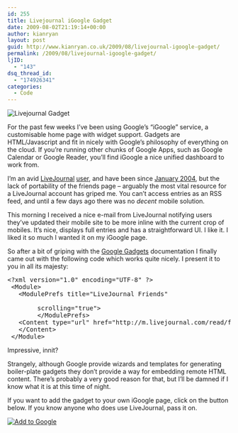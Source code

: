 ```yaml
---
id: 255
title: Livejournal iGoogle Gadget
date: 2009-08-02T21:19:14+00:00
author: kianryan
layout: post
guid: http://www.kianryan.co.uk/2009/08/livejournal-igoogle-gadget/
permalink: /2009/08/livejournal-igoogle-gadget/
ljID:
  - "143"
dsq_thread_id:
  - "174926341"
categories:
  - Code
---
```

![Livejournal Gadget](http://www.orangetentacle.co.uk/iGoogle/livejournal.png)

For the past few weeks I&#8217;ve been using Google&#8217;s &#8220;iGoogle&#8221; service, a customisable home page with widget support. Gadgets are HTML/Javascript and fit in nicely with Google&#8217;s philosophy of everything on the cloud. If you&#8217;re running other chunks of Google Apps, such as Google Calendar or Google Reader, you&#8217;ll find iGoogle a nice unified dashboard to work from.

I&#8217;m an avid [LiveJournal](http://www.livejournal.com) [user](http://pteppic.livejournal.com), and have been since [January 2004](http://pteppic.livejournal.com/2004/01/21/), but the lack of portability of the friends page &#8211; arguably the most vital resource for a LiveJournal account has griped me. You can&#8217;t access entries as an RSS feed, and until a few days ago there was no _decent_ mobile solution.

This morning I received a nice e-mail from LiveJournal notifying users they&#8217;ve updated their mobile site to be more inline with the current crop of mobiles. It&#8217;s nice, displays full entries and has a straightforward UI. I like it. I liked it so much I wanted it on my iGoogle page.

So after a bit of griping with the [Google Gadgets](http://code.google.com/apis/gadgets/devguide_landing.html) documentation I finally came out with the following code which works quite nicely. I present it to you in all its majesty:

<pre class="brush: xml; title: ; notranslate" title="">&lt;?xml version="1.0" encoding="UTF-8" ?&gt;
 &lt;Module&gt;
   &lt;ModulePrefs title="LiveJournal Friends"
        
        scrolling="true"&gt;
        &lt;/ModulePrefs&gt;
   &lt;Content type="url" href="http://m.livejournal.com/read/friends/"&gt;&lt;br /&gt;
   &lt;/Content&gt;
 &lt;/Module&gt;
</pre>

Impressive, innit?

Strangely, although Google provide wizards and templates for generating boiler-plate gadgets they don&#8217;t provide a way for embedding remote HTML content. There&#8217;s probably a very good reason for that, but I&#8217;ll be damned if I know what it is at this time of night.

If you want to add the gadget to your own iGoogle page, click on the button below. If you know anyone who does use LiveJournal, pass it on.

[<img src="http://buttons.googlesyndication.com/fusion/add.gif" border="0" alt="Add to Google" />](http://fusion.google.com/add?source=atgs&moduleurl=http%3A//www.orangetentacle.co.uk/iGoogle/livejournal-gadget.xml)